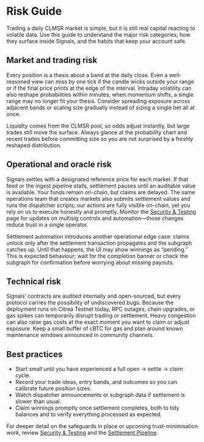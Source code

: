 # Risk Guide

Trading a daily CLMSR market is simple, but it is still real capital reacting to volatile data. Use this guide to understand the major risk categories, how they surface inside Signals, and the habits that keep your account safe.

## Market and trading risk

Every position is a thesis about a band at the daily close. Even a well-reasoned view can miss by one tick if the candle wicks outside your range or if the final price prints at the edge of the interval. Intraday volatility can also reshape probabilities within minutes; when momentum shifts, a single range may no longer fit your thesis. Consider spreading exposure across adjacent bands or scaling size gradually instead of sizing a single bet all at once.

Liquidity comes from the CLMSR pool, so odds adjust instantly, but large trades still move the surface. Always glance at the probability chart and recent trades before committing size so you are not surprised by a freshly reshaped distribution.

## Operational and oracle risk

Signals settles with a designated reference price for each market. If that feed or the ingest pipeline stalls, settlement pauses until an auditable value is available. Your funds remain on-chain, but claims are delayed. The same operations team that creates markets also submits settlement values and runs the dispatcher scripts; our actions are fully visible on-chain, yet you rely on us to execute honestly and promptly. Monitor the [Security & Testing](../security/audits.md) page for updates on multisig controls and automation—those changes reduce trust in a single operator.

Settlement automation introduces another operational edge case: claims unlock only after the settlement transaction propagates and the subgraph catches up. Until that happens, the UI may show winnings as “pending.” This is expected behaviour; wait for the completion banner or check the subgraph for confirmation before worrying about missing payouts.

## Technical risk

Signals’ contracts are audited internally and open-sourced, but every protocol carries the possibility of undiscovered bugs. Because the deployment runs on Citrea Testnet today, RPC outages, chain upgrades, or gas spikes can temporarily disrupt trading or settlement. Heavy congestion can also raise gas costs at the exact moment you want to claim or adjust exposure. Keep a small buffer of cBTC for gas and plan around known maintenance windows announced in community channels.

## Best practices

- Start small until you have experienced a full open → settle → claim cycle.
- Record your trade ideas, entry bands, and outcomes so you can calibrate future position sizes.
- Watch dispatcher announcements or subgraph data if settlement is slower than usual.
- Claim winnings promptly once settlement completes, both to tidy balances and to verify everything processed as expected.

For deeper detail on the safeguards in place or upcoming trust-minimisation work, review [Security & Testing](../security/audits.md) and the [Settlement Pipeline](../market/settlement-pipeline.md).
